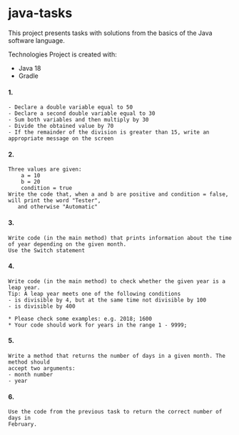 # java-tasks

This project presents tasks with solutions from the basics of the Java software language.

Technologies
Project is created with:

* Java 18
* Gradle

#### 1.
    - Declare a double variable equal to 50
    - Declare a second double variable equal to 30
    - Sum both variables and then multiply by 30
    - Divide the obtained value by 70
    - If the remainder of the division is greater than 15, write an appropriate message on the screen

#### 2.
    Three values are given:
        a = 10
        b = 20
        condition = true
    Write the code that, when a and b are positive and condition = false, will print the word "Tester",
       and otherwise "Automatic"

#### 3.
    Write code (in the main method) that prints information about the time of year depending on the given month.
    Use the Switch statement

#### 4.
    Write code (in the main method) to check whether the given year is a leap year.
    Tip: A leap year meets one of the following conditions
    - is divisible by 4, but at the same time not divisible by 100
    - is divisible by 400
    
    * Please check some examples: e.g. 2018; 1600
    * Your code should work for years in the range 1 - 9999;

#### 5.
    Write a method that returns the number of days in a given month. The method should
    accept two arguments:
    - month number
    - year

#### 6.
    Use the code from the previous task to return the correct number of days in
    February.